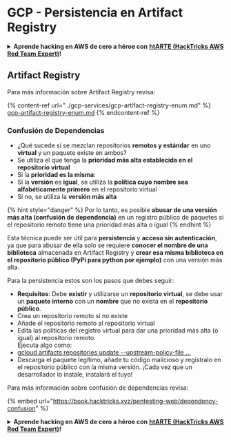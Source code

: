 # GCP - Persistencia en Artifact Registry

<details>

<summary><strong>Aprende hacking en AWS de cero a héroe con</strong> <a href="https://training.hacktricks.xyz/courses/arte"><strong>htARTE (HackTricks AWS Red Team Expert)</strong></a><strong>!</strong></summary>

Otras formas de apoyar a HackTricks:

* Si quieres ver a tu **empresa anunciada en HackTricks** o **descargar HackTricks en PDF** revisa los [**PLANES DE SUSCRIPCIÓN**](https://github.com/sponsors/carlospolop)!
* Consigue el [**merchandising oficial de PEASS & HackTricks**](https://peass.creator-spring.com)
* Descubre [**La Familia PEASS**](https://opensea.io/collection/the-peass-family), nuestra colección de [**NFTs exclusivos**](https://opensea.io/collection/the-peass-family)
* **Únete al** 💬 [**grupo de Discord**](https://discord.gg/hRep4RUj7f) o al [**grupo de telegram**](https://t.me/peass) o **sígueme** en **Twitter** 🐦 [**@carlospolopm**](https://twitter.com/carlospolopm)**.**
* **Comparte tus trucos de hacking enviando PRs a los repositorios de github** [**HackTricks**](https://github.com/carlospolop/hacktricks) y [**HackTricks Cloud**](https://github.com/carlospolop/hacktricks-cloud).

</details>

## Artifact Registry

Para más información sobre Artifact Registry revisa:

{% content-ref url="../gcp-services/gcp-artifact-registry-enum.md" %}
[gcp-artifact-registry-enum.md](../gcp-services/gcp-artifact-registry-enum.md)
{% endcontent-ref %}

### Confusión de Dependencias

* ¿Qué sucede si se mezclan repositorios **remotos y estándar** en uno **virtual** y un paquete existe en ambos?
* Se utiliza el que tenga la **prioridad más alta establecida en el repositorio virtual**
* Si la **prioridad es la misma**:
* Si la **versión** es **igual**, se utiliza la **política cuyo nombre sea alfabéticamente primero** en el repositorio virtual
* Si no, se utiliza la **versión más alta**

{% hint style="danger" %}
Por lo tanto, es posible **abusar de una versión más alta (confusión de dependencia)** en un registro público de paquetes si el repositorio remoto tiene una prioridad más alta o igual
{% endhint %}

Esta técnica puede ser útil para **persistencia** y **acceso sin autenticación**, ya que para abusar de ella solo se requiere **conocer el nombre de una biblioteca** almacenada en Artifact Registry y **crear esa misma biblioteca en el repositorio público (PyPi para python por ejemplo)** con una versión más alta.

Para la persistencia estos son los pasos que debes seguir:

* **Requisitos**: Debe **existir** y utilizarse un **repositorio virtual**, se debe usar un **paquete interno** con un **nombre** que no exista en el **repositorio público**.
* Crea un repositorio remoto si no existe
* Añade el repositorio remoto al repositorio virtual
* Edita las políticas del registro virtual para dar una prioridad más alta (o igual) al repositorio remoto.\
Ejecuta algo como:
* [gcloud artifacts repositories update --upstream-policy-file ...](https://cloud.google.com/sdk/gcloud/reference/artifacts/repositories/update#--upstream-policy-file)
* Descarga el paquete legítimo, añade tu código malicioso y regístralo en el repositorio público con la misma versión. ¡Cada vez que un desarrollador lo instale, instalará el tuyo!

Para más información sobre confusión de dependencias revisa:

{% embed url="https://book.hacktricks.xyz/pentesting-web/dependency-confusion" %}

<details>

<summary><strong>Aprende hacking en AWS de cero a héroe con</strong> <a href="https://training.hacktricks.xyz/courses/arte"><strong>htARTE (HackTricks AWS Red Team Expert)</strong></a><strong>!</strong></summary>

Otras formas de apoyar a HackTricks:

* Si quieres ver a tu **empresa anunciada en HackTricks** o **descargar HackTricks en PDF** revisa los [**PLANES DE SUSCRIPCIÓN**](https://github.com/sponsors/carlospolop)!
* Consigue el [**merchandising oficial de PEASS & HackTricks**](https://peass.creator-spring.com)
* Descubre [**La Familia PEASS**](https://opensea.io/collection/the-peass-family), nuestra colección de [**NFTs exclusivos**](https://opensea.io/collection/the-peass-family)
* **Únete al** 💬 [**grupo de Discord**](https://discord.gg/hRep4RUj7f) o al [**grupo de telegram**](https://t.me/peass) o **sígueme** en **Twitter** 🐦 [**@carlospolopm**](https://twitter.com/carlospolopm)**.**
* **Comparte tus trucos de hacking enviando PRs a los repositorios de github** [**HackTricks**](https://github.com/carlospolop/hacktricks) y [**HackTricks Cloud**](https://github.com/carlospolop/hacktricks-cloud).

</details>

